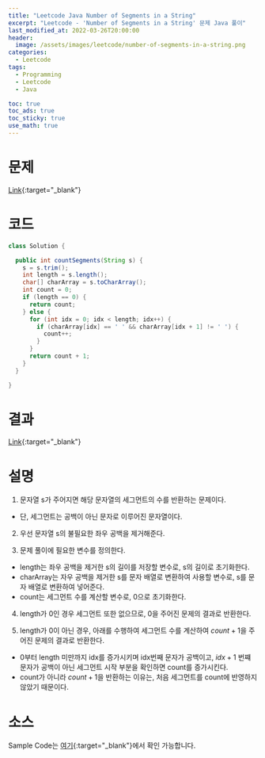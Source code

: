 ```yaml
---
title: "Leetcode Java Number of Segments in a String"
excerpt: "Leetcode - 'Number of Segments in a String' 문제 Java 풀이"
last_modified_at: 2022-03-26T20:00:00
header:
  image: /assets/images/leetcode/number-of-segments-in-a-string.png
categories:
  - Leetcode
tags:
  - Programming
  - Leetcode
  - Java

toc: true
toc_ads: true
toc_sticky: true
use_math: true
---
```

# 문제
[Link](https://leetcode.com/problems/number-of-segments-in-a-string/){:target="_blank"}

# 코드
```java
class Solution {

  public int countSegments(String s) {
    s = s.trim();
    int length = s.length();
    char[] charArray = s.toCharArray();
    int count = 0;
    if (length == 0) {
      return count;
    } else {
      for (int idx = 0; idx < length; idx++) {
        if (charArray[idx] == ' ' && charArray[idx + 1] != ' ') {
          count++;
        }
      }
      return count + 1;
    }
  }

}
```

# 결과
[Link](https://leetcode.com/submissions/detail/667549397/){:target="_blank"}

# 설명
1. 문자열 s가 주어지면 해당 문자열의 세그먼트의 수를 반환하는 문제이다.
- 단, 세그먼트는 공백이 아닌 문자로 이루어진 문자열이다.

2. 우선 문자열 s의 불필요한 좌우 공백을 제거해준다.

3. 문제 풀이에 필요한 변수를 정의한다.
- length는 좌우 공백을 제거한 s의 길이를 저장할 변수로, s의 길이로 초기화한다.
- charArray는 자우 공백을 제거한 s를 문자 배열로 변환하여 사용할 변수로, s를 문자 배열로 변환하여 넣어준다.
- count는 세그먼트 수를 계산할 변수로, 0으로 초기화한다.

4. length가 0인 경우 세그먼트 또한 없으므로, 0을 주어진 문제의 결과로 반환한다.

5. length가 0이 아닌 경우, 아래를 수행하여 세그먼트 수를 계산하여 $count + 1$을 주어진 문제의 결과로 반환한다.
- 0부터 length 미만까지 idx를 증가시키며 idx번째 문자가 공백이고, $idx + 1$ 번쨰 문자가 공백이 아닌 세그먼트 시작 부분을 확인하면 count를 증가시킨다.
- count가 아니라 $count + 1$을 반환하는 이유는, 처음 세그먼트를 count에 반영하지 않았기 때문이다.

# 소스
Sample Code는 [여기](https://github.com/GracefulSoul/leetcode/blob/master/src/main/java/gracefulsoul/problems/NumberOfSegmentsInAString.java){:target="_blank"}에서 확인 가능합니다.